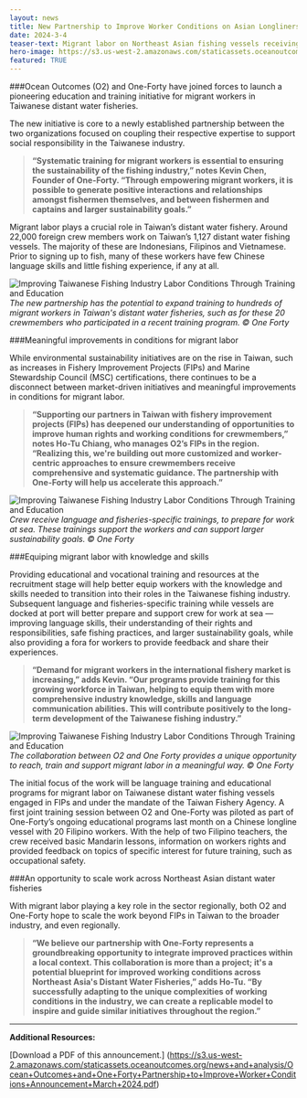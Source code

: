 ```yaml
---
layout: news
title: New Partnership to Improve Worker Conditions on Asian Longliners
date: 2024-3-4
teaser-text: Migrant labor on Northeast Asian fishing vessels receiving educational and vocational training as part of a new initiative to improve social responsibility in Asian seafood production.
hero-image: https://s3.us-west-2.amazonaws.com/staticassets.oceanoutcomes.org/news+and+analysis/hero+images/ocean-outcomes-partners-with-one-forty-improve-worker-conditions-taiwanese-fishing-industry-hero.png
featured: TRUE
---
```

###Ocean Outcomes (O2) and One-Forty have joined forces to launch a pioneering education and training initiative for migrant workers in Taiwanese distant water fisheries.

The new initiative is core to a newly established partnership between the two organizations focused on coupling their respective expertise to support social responsibility in the Taiwanese industry.

>**“Systematic training for migrant workers is essential to ensuring the sustainability of the fishing industry,” notes Kevin Chen, Founder of One-Forty. “Through empowering migrant workers, it is possible to generate positive interactions and relationships amongst fishermen themselves, and between fishermen and captains and larger sustainability goals.”**

Migrant labor plays a crucial role in Taiwan’s distant water fishery. Around 22,000 foreign crew members work on Taiwan’s 1,127 distant water fishing vessels. The majority of these are Indonesians, Filipinos and Vietnamese. Prior to signing up to fish, many of these workers have few Chinese language skills and little fishing experience, if any at all.

![Improving Taiwanese Fishing Industry Labor Conditions Through Training and Education](https://s3.us-west-2.amazonaws.com/staticassets.oceanoutcomes.org/news+and+analysis/ocean-outcomes-partners-with-one-forty-improve-worker-conditions-taiwanese-fishing-industry-2.png) 
*The new partnership has the potential to expand training to hundreds of migrant workers in Taiwan's distant water fisheries, such as for these 20 crewmembers who participated in a recent training program. © One Forty*

###Meaningful improvements in conditions for migrant labor

While environmental sustainability initiatives are on the rise in Taiwan, such as increases in Fishery Improvement Projects (FIPs) and Marine Stewardship Council (MSC) certifications, there continues to be a disconnect between market-driven initiatives and meaningful improvements in conditions for migrant labor.

>**“Supporting our partners in Taiwan with fishery improvement projects (FIPs) has deepened our understanding of opportunities to improve human rights and working conditions for crewmembers,” notes Ho-Tu Chiang, who manages O2’s FIPs in the region. “Realizing this, we're building out more customized and worker-centric approaches to ensure crewmembers receive comprehensive and systematic guidance. The partnership with One-Forty will help us accelerate this approach.”**

![Improving Taiwanese Fishing Industry Labor Conditions Through Training and Education](https://s3.us-west-2.amazonaws.com/staticassets.oceanoutcomes.org/news+and+analysis/ocean-outcomes-partners-with-one-forty-improve-worker-conditions-taiwanese-fishing-industry-1.png) 
*Crew receive language and fisheries-specific trainings, to prepare for work at sea. These trainings support the workers and can support larger sustainability goals. © One Forty*

###Equiping migrant labor with knowledge and skills

Providing educational and vocational training and resources at the recruitment stage will help better equip workers with the knowledge and skills needed to transition into their roles in the Taiwanese fishing industry. Subsequent language and fisheries-specific training while vessels are docked at port will better prepare and support crew for work at sea — improving language skills, their understanding of their rights and responsibilities, safe fishing practices, and larger sustainability goals, while also providing a fora for workers to provide feedback and share their experiences.

>**“Demand for migrant workers in the international fishery market is increasing,” adds Kevin. “Our programs provide training for this growing workforce in Taiwan, helping to equip them with more comprehensive industry knowledge, skills and language communication abilities. This will contribute positively to the long-term development of the Taiwanese fishing industry.”**

![Improving Taiwanese Fishing Industry Labor Conditions Through Training and Education](https://s3.us-west-2.amazonaws.com/staticassets.oceanoutcomes.org/news+and+analysis/ocean-outcomes-partners-with-one-forty-improve-worker-conditions-taiwanese-fishing-industry-3.png) 
*The collaboration between O2 and One Forty provides a unique opportunity to reach, train and support migrant labor in a meaningful way. © One Forty*

The initial focus of the work will be language training and educational programs for migrant labor on Taiwanese distant water fishing vessels engaged in FIPs and under the mandate of the Taiwan Fishery Agency. A first joint training session between O2 and One-Forty was piloted as part of One-Forty’s ongoing educational programs last month on a Chinese longline vessel with 20 Filipino workers. With the help of two Filipino teachers, the crew received basic Mandarin lessons, information on workers rights and provided feedback on topics of specific interest for future training, such as occupational safety.

###An opportunity to scale work across Northeast Asian distant water fisheries

With migrant labor playing a key role in the sector regionally, both O2 and One-Forty hope to scale the work beyond FIPs in Taiwan to the broader industry, and even regionally.

>**“We believe our partnership with One-Forty represents a groundbreaking opportunity to integrate improved practices within a local context. This collaboration is more than a project; it's a potential blueprint for improved working conditions across Northeast Asia's Distant Water Fisheries,” adds Ho-Tu. “By successfully adapting to the unique complexities of working conditions in the industry, we can create a replicable model to inspire and guide similar initiatives throughout the region.”**

----

**Additional Resources:**

[Download a PDF of this announcement.] (https://s3.us-west-2.amazonaws.com/staticassets.oceanoutcomes.org/news+and+analysis/Ocean+Outcomes+and+One+Forty+Partnership+to+Improve+Worker+Conditions+Announcement+March+2024.pdf)
